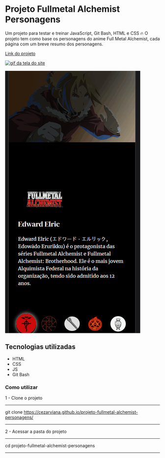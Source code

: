# Projeto Fullmetal Alchemist Personagens

Um projeto para testar e treinar JavaScript, Git Bash, HTML e CSS 🔥
O projeto tem como base os personagens do anime Full Metal Alchemist, cada página com um breve resumo dos personagens.

[Link do projeto](https://cezarviana.github.io/projeto-fullmetal-alchemist-personagens/)

[<img src="src/imagens/fullmetalAlchemist.gif" alt="gif da tela do site">](https://cezarviana.github.io/projeto-fullmetal-alchemist-personagens/)
</br></br>
[<img src="src/imagens/fma-mobile.gif" alt="gif da tela do site">](https://cezarviana.github.io/projeto-fullmetal-alchemist-personagens/)

## Tecnologias utilizadas
- HTML
- CSS
- JS
- Git Bash

### Como utilizar

1 - Clone o projeto
***
git clone <https://cezarviana.github.io/projeto-fullmetal-alchemist-personagens/>
***

2 - Acessar a pasta do projeto
***
cd projeto-fullmetal-alchemist-personagens
***
